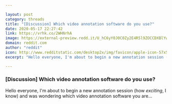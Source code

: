 ```yaml
---

layout: post
category: threads
title: "[Discussion] Which video annotation software do you use?"
date: 2020-05-17 22:27:42
link: https://vrhk.co/2WHNrhA
image: https://external-preview.redd.it/U_hC6yY0J0C0Zy2E4R5l9ZOCCDXBlYwW_UkvjX8Tdy0.jpg?width=256&height=134.031413613&auto=webp&crop=256:134.031413613,smart&s=38be8988e1667c570d4dfcfa029e2fb3b8dbdc1e
domain: reddit.com
author: "reddit"
icon: http://www.redditstatic.com/desktop2x/img/favicon/apple-icon-57x57.png
excerpt: "Hello everyone, I'm about to begin a new annotation session (how *exciting*, I know) and was wondering which video annotation software you are..."

---
```


### [Discussion] Which video annotation software do you use?

Hello everyone, I'm about to begin a new annotation session (how *exciting*, I know) and was wondering which video annotation software you are...